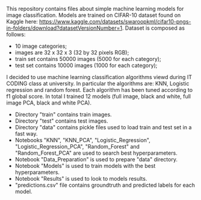 This repository contains files about simple machine learning models for image classification. Models are trained on CIFAR-10 dataset found on Kaggle here: https://www.kaggle.com/datasets/swaroopkml/cifar10-pngs-in-folders/download?datasetVersionNumber=1. 
Dataset is composed as follows:
- 10 image categories;
- images are 32 x 32 x 3 (32 by 32 pixels RGB);
- train set contains 50000 images (5000 for each category);
- test set contains 10000 images (1000 for each category);

I decided to use machine learning classification algorithms viewd during IT CODING class at university. In particular the algorithms are: KNN, Logistic regression and random forest. Each algorithm has been tuned according to f1 global score. In total I trained 12 models (full image, black and white, full image PCA, black and white PCA).
- Directory "train" contains train images.
- Directory "test" contains test images.
- Directory "data" contains pickle files used to load train and test set in a fast way.
- Notebooks "KNN", "KNN_PCA", "Logistic_Regression", "Logistic_Regression_PCA", "Random_Forest" and "Random_Forest_PCA" are used to search best hyperparameters.
- Notebook "Data_Preparation" is used to prepare "data" directory.
- Notebook "Models" is used to train models with the best hyperparameters.
- Notebook "Results" is used to look to models results.
- "predictions.csv" file contains groundtruth and predicted labels for each model.
